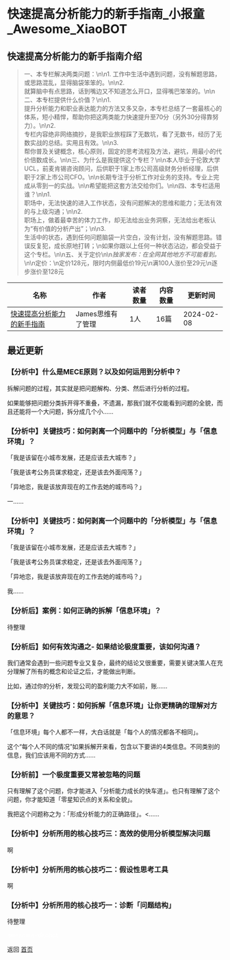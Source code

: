 # 快速提高分析能力的新手指南_小报童_Awesome_XiaoBOT

## 快速提高分析能力的新手指南介绍
> 一、本专栏解决两类问题：\n\n1. 工作中生活中遇到问题，没有解题思路，或思路混乱，显得脑袋笨笨的。\n\n2.  
就算脑中有点思路，话到嘴边又不知道怎么开口，显得嘴巴笨笨的。\n\n二、本专栏提供什么价值？\n\n1.  
提升分析能力和职业表达能力的方法又多又杂，本专栏总结了一套最核心的体系，短小精悍，帮助你把这两类能力快速提升至70分（另外30分得靠努力）。\n\n2.  
专栏内容绝非网络摘抄，是我职业旅程踩了无数坑，看了无数书，经历了无数实战的总结。实用且有效。\n\n3.  
帮你普及关键概念，核心原则，固定的思考流程及方法，避坑，用最小的代价倍数成长。\n\n三、为什么是我提供这个专栏？\n\n本人毕业于伦敦大学UCL，前麦肯锡咨询顾问，后供职于1家上市公司高级财务分析经理，后供职于2家上市公司CFO。\n\n长期专注于分析工作对业务的支持。专业上完成从零到一的实战。\n\n希望能把这套方法交给你们。\n\n四、本专栏适用谁？\n\n1.  
职场中，无法快速的进入工作状态，没有问题解决的思维和能力；无法有效的与上级沟通；\n\n2.  
职场上，做着最幸苦的体力工作，却无法给出业务洞察，无法给出老板认为“有价值的分析产出”；\n\n3.  
生活中的状态，遇到任何问题脑袋一片空白，没有计划，没有解题思路。错误反复犯，成长原地打转；\n如果你跟以上任何一种状态沾边，都会受益于这个专栏。\n\n五、关于定价\n\n*独家发布：在全网其他地方不可能看到。*\n\n定价：\n定价128元，限时内侧最低价19元\n满100人涨价至29元\n逐步涨价至128元  
  


|名称|作者|读者数量|内容数量|更新时间|
|---|---|---|---|---|
|[快速提高分析能力的新手指南](https://xiaobot.net/p/XYZ1?refer=0b133df9-27dc-423b-8101-639049001c13)|James思维有了管理|1人|16篇|2024-02-08|

## 最近更新
### 【分析中】什么是MECE原则？以及如何运用到分析中？

拆解问题的过程，其实就是把问题解构、分类、然后进行分析的过程。

如果能够把问题分类拆开得不重叠，不遗漏，那我们就不仅能看到问题的全貌，而且还能将一个大问题，拆分成几个小......

### 【分析中】关键技巧：如何剥离一个问题中的「分析模型」与「信息环境」？

「我是该留在小城市发展，还是应该去大城市？」

「我是该考公务员谋求稳定，还是该去外面闯荡？」

「异地恋，我是该放弃现在的工作去她的城市吗？」

一......

### 【分析中】关键技巧：如何剥离一个问题中的「分析模型」与「信息环境」？

「我是该留在小城市发展，还是应该去大城市？」

「我是该考公务员谋求稳定，还是该去外面闯荡？」

「异地恋，我是该放弃现在的工作去她的城市吗？」

我......

### 【分析后】案例：如何正确的拆解「信息环境」？

待整理

### 【分析后】如何有效沟通之- 如果结论极度重要，该如何沟通？

我们通常会遇到一些问题专业又复杂，最终的结论又很重要，需要关键决策人在充分理解了所有的概念和论证之后，才能做出判断。

比如，通过你的分析，发现公司的盈利能力大不如前，账......

### 【分析中】关键技巧：如何拆解「信息环境」让你更精确的理解对方的意思？

「信息环境」每个人都不一样，大白话就是「每个人的情况都各不相同」。

这个“每个人不同的情况”如果拆解开来看，包含以下要讲的4类信息。不同类别的信息，我们应该用不同的方式......

### 【分析前】一个极度重要又常被忽略的问题

只有理解了这个问题，你才能进入「分析能力成长的快车道」。也只有理解了这个问题，你才能知道「零星知识点的关系和全貌」。

我把这个问题称之为：「形成分析能力的正确路径」。<......

### 【分析中】分析所用的核心技巧三：高效的使用分析模型解决问题

啊

### 【分析中】分析所用的核心技巧二：假设性思考工具

啊

### 【分析中】分析所用的核心技巧一：诊断「问题结构」

待整理


<a href="https://github.com/Reno9527/awesome-xiaobot" style="color: white; text-decoration: none;">awesome-xiaobot</a>

返回 [首页](../README.md)
